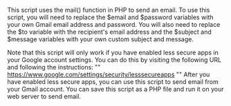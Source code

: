 This script uses the mail() function in PHP to send an email. To use this script, you will need to replace the $email and $password variables with your own Gmail email address and password. You will also need to replace the $to variable with the recipient's email address and the $subject and $message variables with your own custom subject and message.

Note that this script will only work if you have enabled less secure apps in your Google account settings. You can do this by visiting the following URL and following the instructions:
"" https://www.google.com/settings/security/lesssecureapps ""
After you have enabled less secure apps, you can use this script to send email from your Gmail account. You can save this script as a PHP file and run it on your web server to send email.
